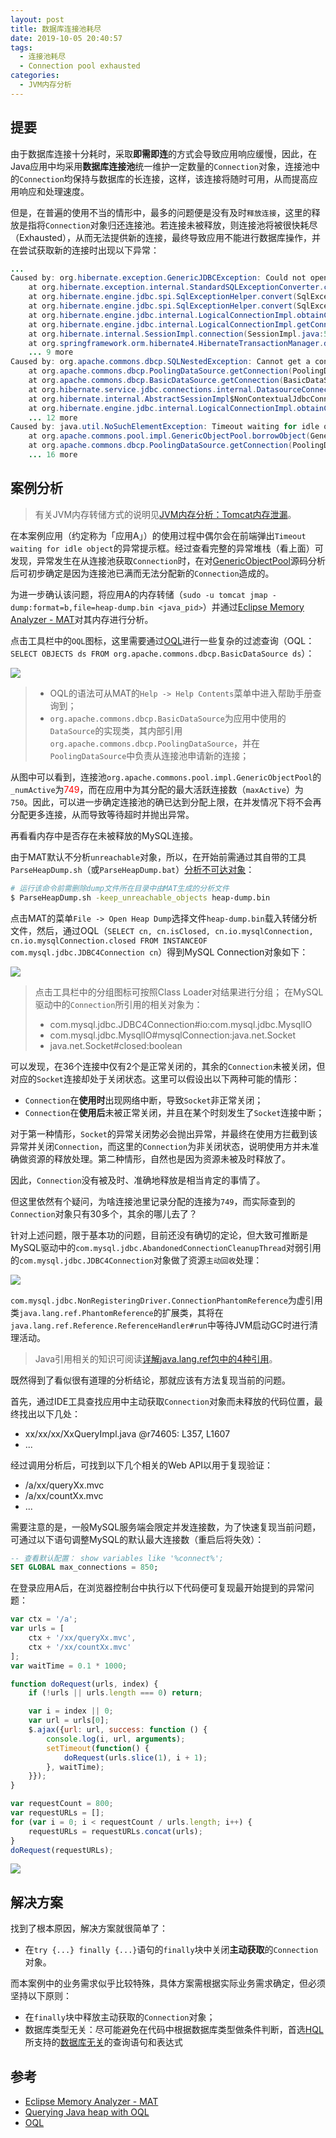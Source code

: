 ```yaml
---
layout: post
title: 数据库连接池耗尽
date: 2019-10-05 20:40:57
tags:
  - 连接池耗尽
  - Connection pool exhausted
categories:
  - JVM内存分析
---
```


## 提要

由于数据库连接十分耗时，采取**即需即连**的方式会导致应用响应缓慢，因此，在Java应用中均采用**数据库连接池**统一维护一定数量的`Connection`对象，连接池中的`Connection`均保持与数据库的长连接，这样，该连接将随时可用，从而提高应用响应和处理速度。

但是，在普遍的使用不当的情形中，最多的问题便是没有及时`释放连接`，这里的释放是指将`Connection`对象归还连接池。若连接未被释放，则连接池将被很快耗尽（Exhausted），从而无法提供新的连接，最终导致应用不能进行数据库操作，并在尝试获取新的连接时出现以下异常：
```java
...
Caused by: org.hibernate.exception.GenericJDBCException: Could not open connection
    at org.hibernate.exception.internal.StandardSQLExceptionConverter.convert(StandardSQLExceptionConverter.java:54)
    at org.hibernate.engine.jdbc.spi.SqlExceptionHelper.convert(SqlExceptionHelper.java:125)
    at org.hibernate.engine.jdbc.spi.SqlExceptionHelper.convert(SqlExceptionHelper.java:110)
    at org.hibernate.engine.jdbc.internal.LogicalConnectionImpl.obtainConnection(LogicalConnectionImpl.java:221)
    at org.hibernate.engine.jdbc.internal.LogicalConnectionImpl.getConnection(LogicalConnectionImpl.java:157)
    at org.hibernate.internal.SessionImpl.connection(SessionImpl.java:550)
    at org.springframework.orm.hibernate4.HibernateTransactionManager.doBegin(HibernateTransactionManager.java:426)
    ... 9 more
Caused by: org.apache.commons.dbcp.SQLNestedException: Cannot get a connection, pool error Timeout waiting for idle object
    at org.apache.commons.dbcp.PoolingDataSource.getConnection(PoolingDataSource.java:114)
    at org.apache.commons.dbcp.BasicDataSource.getConnection(BasicDataSource.java:1044)
    at org.hibernate.service.jdbc.connections.internal.DatasourceConnectionProviderImpl.getConnection(DatasourceConnectionProviderImpl.java:141)
    at org.hibernate.internal.AbstractSessionImpl$NonContextualJdbcConnectionAccess.obtainConnection(AbstractSessionImpl.java:292)
    at org.hibernate.engine.jdbc.internal.LogicalConnectionImpl.obtainConnection(LogicalConnectionImpl.java:214)
    ... 12 more
Caused by: java.util.NoSuchElementException: Timeout waiting for idle object
    at org.apache.commons.pool.impl.GenericObjectPool.borrowObject(GenericObjectPool.java:1174)
    at org.apache.commons.dbcp.PoolingDataSource.getConnection(PoolingDataSource.java:106)
    ... 16 more
```
<!-- more -->

## 案例分析

> 有关JVM内存转储方式的说明见[JVM内存分析：Tomcat内存泄漏](/the-jvm-dump-analyse-for-tomcat-memory-leak/)。

在本案例应用（约定称为「应用A」）的使用过程中偶尔会在前端弹出`Timeout waiting for idle object`的异常提示框。经过查看完整的异常堆栈（看上面）可发现，异常发生在从连接池获取`Connection`时，在对[GenericObjectPool](https://github.com/apache/commons-pool/blob/POOL_1_6/src/java/org/apache/commons/pool/impl/GenericObjectPool.java#L1174)源码分析后可初步确定是因为连接池已满而无法分配新的`Connection`造成的。

为进一步确认该问题，将应用A的内存转储（`sudo -u tomcat jmap -dump:format=b,file=heap-dump.bin <java_pid>`）并通过[Eclipse Memory Analyzer - MAT](http://www.eclipse.org/mat/downloads.php)对其内存进行分析。

点击工具栏中的`OQL`图标，这里需要通过[OQL](https://www.ibm.com/developerworks/library/j-memoryanalyzer/#N103C9)进行一些复杂的过滤查询（OQL：`SELECT OBJECTS ds FROM org.apache.commons.dbcp.BasicDataSource ds`）：

![](/assets/images/jvm-dump/connection-pool-exhausted/java-memory-leak-oql-instanceof-basicdatasource-in-heap-dump.png)

> - OQL的语法可从MAT的`Help -> Help Contents`菜单中进入帮助手册查询到；
> - `org.apache.commons.dbcp.BasicDataSource`为应用中使用的`DataSource`的实现类，其内部引用`org.apache.commons.dbcp.PoolingDataSource`，并在`PoolingDataSource`中负责从连接池申请新的连接；

从图中可以看到，连接池`org.apache.commons.pool.impl.GenericObjectPool`的`_numActive`为<span style="color: red;">749</span>，而在应用中为其分配的最大活跃连接数（`maxActive`）为`750`。因此，可以进一步确定连接池的确已达到分配上限，在并发情况下将不会再分配更多连接，从而导致等待超时并抛出异常。

再看看内存中是否存在未被释放的MySQL连接。

由于MAT默认不分析`unreachable`对象，所以，在开始前需通过其自带的工具`ParseHeapDump.sh`（或`ParseHeapDump.bat`）[分析不可达对象](https://wiki.eclipse.org/MemoryAnalyzer/FAQ#How_to_analyse_unreachable_objects)：

```bash
# 运行该命令前需删除dump文件所在目录中由MAT生成的分析文件
$ ParseHeapDump.sh -keep_unreachable_objects heap-dump.bin
```

点击MAT的菜单`File -> Open Heap Dump`选择文件`heap-dump.bin`载入转储分析文件，然后，通过OQL（`SELECT cn, cn.isClosed, cn.io.mysqlConnection, cn.io.mysqlConnection.closed FROM INSTANCEOF com.mysql.jdbc.JDBC4Connection cn`）得到MySQL Connection对象如下：

![](/assets/images/jvm-dump/connection-pool-exhausted/java-memory-leak-oql-instanceof-mysql-connection-in-heap-dump.png)

> 点击工具栏中的分组图标可按照Class Loader对结果进行分组；
> 在MySQL驱动中的`Connection`所引用的相关对象为：
> - com.mysql.jdbc.JDBC4Connection#io:com.mysql.jdbc.MysqlIO
> - com.mysql.jdbc.MysqlIO#mysqlConnection:java.net.Socket
> - java.net.Socket#closed:boolean

可以发现，在36个连接中仅有2个是正常关闭的，其余的`Connection`未被关闭，但对应的`Socket`连接却处于关闭状态。这里可以假设出以下两种可能的情形：
- `Connection`在**使用时**出现网络中断，导致`Socket`非正常关闭；
- `Connection`在**使用后**未被正常关闭，并且在某个时刻发生了`Socket`连接中断；

对于第一种情形，`Socket`的异常关闭势必会抛出异常，并最终在使用方拦截到该异常并关闭`Connection`，而这里的`Connection`为非关闭状态，说明使用方并未准确做资源的释放处理。第二种情形，自然也是因为资源未被及时释放了。

因此，`Connection`没有被及时、准确地释放是相当肯定的事情了。

但这里依然有个疑问，为啥连接池里记录分配的连接为`749`，而实际查到的`Connection`对象只有30多个，其余的哪儿去了？

针对上述问题，限于基本功的问题，目前还没有确切的定论，但大致可推断是MySQL驱动中的`com.mysql.jdbc.AbandonedConnectionCleanupThread`对弱引用的`com.mysql.jdbc.JDBC4Connection`对象做了资源`主动回收`处理：

![](/assets/images/jvm-dump/connection-pool-exhausted/mysql-source-abandoned-connection-cleanup.png)

`com.mysql.jdbc.NonRegisteringDriver.ConnectionPhantomReference`为虚引用类`java.lang.ref.PhantomReference`的扩展类，其将在`java.lang.ref.Reference.ReferenceHandler#run`中等待JVM启动GC时进行清理活动。

> Java引用相关的知识可阅读[详解java.lang.ref包中的4种引用](https://benjaminwhx.com/2018/05/19/%E5%A4%A7%E8%AF%9DJava%E4%B8%AD%E7%9A%844%E7%A7%8D%E5%BC%95%E7%94%A8%E7%B1%BB%E5%9E%8B/)。

既然得到了看似很有道理的分析结论，那就应该有方法复现当前的问题。

首先，通过IDE工具查找应用中主动获取`Connection`对象而未释放的代码位置，最终找出以下几处：
- xx/xx/xx/XxQueryImpl.java @r74605: L357, L1607
- ...

经过调用分析后，可找到以下几个相关的Web API以用于复现验证：
- /a/xx/queryXx.mvc
- /a/xx/countXx.mvc
- ...

需要注意的是，一般MySQL服务端会限定并发连接数，为了快速复现当前问题，可通过以下语句调整MySQL的默认最大连接数（重启后将失效）：

```sql
-- 查看默认配置： show variables like '%connect%';
SET GLOBAL max_connections = 850;
```

在登录应用A后，在浏览器控制台中执行以下代码便可复现最开始提到的异常问题：

```js
var ctx = '/a';
var urls = [
    ctx + '/xx/queryXx.mvc',
    ctx + '/xx/countXx.mvc'
];
var waitTime = 0.1 * 1000;

function doRequest(urls, index) {
    if (!urls || urls.length === 0) return;

    var i = index || 0;
    var url = urls[0];
    $.ajax({url: url, success: function () {
        console.log(i, url, arguments);
        setTimeout(function() {
            doRequest(urls.slice(1), i + 1);
        }, waitTime);
    }});
}

var requestCount = 800;
var requestURLs = [];
for (var i = 0; i < requestCount / urls.length; i++) {
    requestURLs = requestURLs.concat(urls);
}
doRequest(requestURLs);
```

![](/assets/images/jvm-dump/connection-pool-exhausted/app-a-reproduct-timeout-wait-for-idle-object.png)

## 解决方案

找到了根本原因，解决方案就很简单了：
- 在`try {...} finally {...}`语句的`finally`块中关闭**主动获取**的`Connection`对象。

而本案例中的业务需求似乎比较特殊，具体方案需根据实际业务需求确定，但必须坚持以下原则：
- 在`finally`块中释放主动获取的`Connection`对象；
- 数据库类型无关：尽可能避免在代码中根据数据库类型做条件判断，首选[HQL](http://docs.jboss.org/hibernate/core/3.5/reference/en-US/html_single/#queryhql)所支持的<u>数据库无关</u>的查询语句和表达式

## 参考

- [Eclipse Memory Analyzer - MAT](http://www.eclipse.org/mat/downloads.php)
- [Querying Java heap with OQL](https://blogs.oracle.com/sundararajan/querying-java-heap-with-oql)
- [OQL](https://www.ibm.com/developerworks/library/j-memoryanalyzer/#N103C9)
